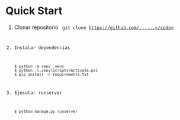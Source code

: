 # Quick Start

1. Clonar repositorio
    <code> git clone https://github.com/......</code>

2. Instalar dependencias
    ```
    $ python -m venv .venv
    $ python .\.venv\Scripts\Activate.ps1
    $ pip install -r requirements.txt 
    ```
3. Ejecutar runserver
    ```
    $ python manage.py runserver
    ```
